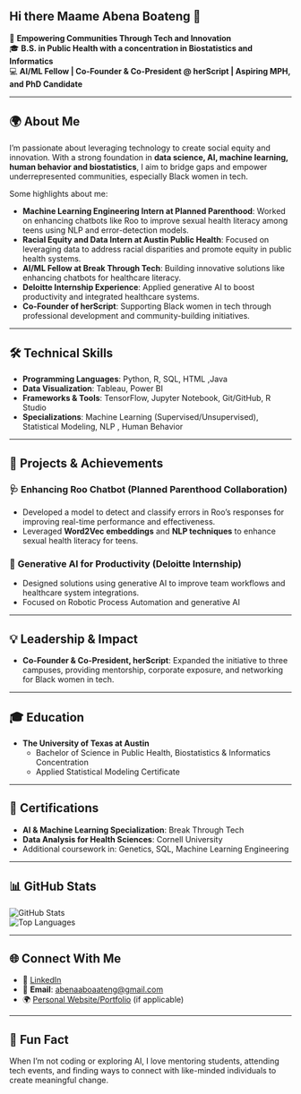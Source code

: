 ## Hi there Maame Abena Boateng 👋
 
🌟 **Empowering Communities Through Tech and Innovation**  
🎓 **B.S. in Public Health with a concentration in Biostatistics and Informatics**  
💻 **AI/ML Fellow | Co-Founder & Co-President @ herScript | Aspiring MPH, and PhD Candidate**  

---

## 🌍 About Me
I’m passionate about leveraging technology to create social equity and innovation. With a strong foundation in **data science, AI, machine learning, human behavior and biostatistics**, I aim to bridge gaps and empower underrepresented communities, especially Black women in tech.

Some highlights about me:
- **Machine Learning Engineering Intern at Planned Parenthood**: Worked on enhancing chatbots like Roo to improve sexual health literacy among teens using NLP and error-detection models.
- **Racial Equity and Data Intern at Austin Public Health**: Focused on leveraging data to address racial disparities and promote equity in public health systems.
- **AI/ML Fellow at Break Through Tech**: Building innovative solutions like enhancing chatbots for healthcare literacy.
- **Deloitte Internship Experience**: Applied generative AI to boost productivity and integrated healthcare systems.
- **Co-Founder of herScript**: Supporting Black women in tech through professional development and community-building initiatives.


---

## 🛠️ Technical Skills
- **Programming Languages**: Python, R, SQL, HTML ,Java 
- **Data Visualization**: Tableau, Power BI  
- **Frameworks & Tools**: TensorFlow, Jupyter Notebook, Git/GitHub, R Studio  
- **Specializations**: Machine Learning (Supervised/Unsupervised), Statistical Modeling, NLP , Human Behavior 

---

## 🚀 Projects & Achievements
### 🩺 **Enhancing Roo Chatbot** (Planned Parenthood Collaboration)  
- Developed a model to detect and classify errors in Roo’s responses for improving real-time performance and effectiveness.  
- Leveraged **Word2Vec embeddings** and **NLP techniques** to enhance sexual health literacy for teens.  

### 🤖 **Generative AI for Productivity** (Deloitte Internship)  
- Designed solutions using generative AI to improve team workflows and healthcare system integrations.  
- Focused on Robotic Process Automation and generative AI

---

## 💡 Leadership & Impact
- **Co-Founder & Co-President, herScript**: Expanded the initiative to three campuses, providing mentorship, corporate exposure, and networking for Black women in tech.  

---

## 🎓 Education
- **The University of Texas at Austin**  
  - Bachelor of Science in Public Health, Biostatistics & Informatics Concentration  
  - Applied Statistical Modeling Certificate  

---

## 🌟 Certifications
- **AI & Machine Learning Specialization**: Break Through Tech  
- **Data Analysis for Health Sciences**: Cornell University  
- Additional coursework in: Genetics, SQL, Machine Learning Engineering  

---

## 📊 GitHub Stats  
![GitHub Stats](https://github-readme-stats.vercel.app/api?username=maameboateng&show_icons=true&theme=radical)  
![Top Languages](https://github-readme-stats.vercel.app/api/top-langs/?username=maameboateng&layout=compact&theme=radical)

---

## 🌐 Connect With Me  
- 💼 [LinkedIn](https://www.linkedin.com/in/maame-abena-boateng/)  
- 📧 **Email**: [abenaaboaateng@gmail.com](mailto:abenaaboaateng@gmail.com)  
- 🌍 [Personal Website/Portfolio](https://yourportfolio.com) (if applicable)  

---

## 🎉 Fun Fact  
When I’m not coding or exploring AI, I love mentoring students, attending tech events, and finding ways to connect with like-minded individuals to create meaningful change.

